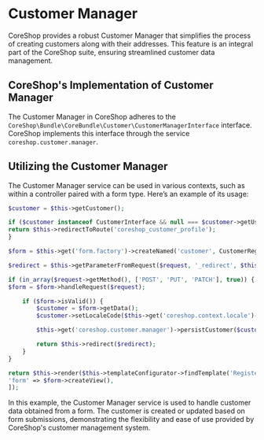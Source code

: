 # Customer Manager

CoreShop provides a robust Customer Manager that simplifies the process of creating customers along with their
addresses. This feature is an integral part of the CoreShop suite, ensuring streamlined customer data management.

## CoreShop's Implementation of Customer Manager

The Customer Manager in CoreShop adheres to the `CoreShop\Bundle\CoreBundle\Customer\CustomerManagerInterface`
interface. CoreShop implements this interface through the service `coreshop.customer.manager`.

## Utilizing the Customer Manager

The Customer Manager service can be used in various contexts, such as within a controller paired with a form type.
Here’s an example of its usage:

```php
$customer = $this->getCustomer();

if ($customer instanceof CustomerInterface && null === $customer->getUser()) {
return $this->redirectToRoute('coreshop_customer_profile');
}

$form = $this->get('form.factory')->createNamed('customer', CustomerRegistrationType::class, $this->get('coreshop.factory.customer')->createNew());

$redirect = $this->getParameterFromRequest($request, '_redirect', $this->generateUrl('coreshop_customer_profile'));

if (in_array($request->getMethod(), ['POST', 'PUT', 'PATCH'], true)) {
$form = $form->handleRequest($request);

    if ($form->isValid()) {
        $customer = $form->getData();
        $customer->setLocaleCode($this->get('coreshop.context.locale')->getLocaleCode());

        $this->get('coreshop.customer.manager')->persistCustomer($customer);

        return $this->redirect($redirect);
    }
}

return $this->render($this->templateConfigurator->findTemplate('Register/register.html'), [
'form' => $form->createView(),
]);
```

In this example, the Customer Manager service is used to handle customer data obtained from a form. The customer is
created or updated based on form submissions, demonstrating the flexibility and ease of use provided by CoreShop's
customer management system.

